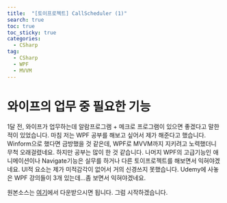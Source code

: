 ```yaml
---
title:  "[토이프로젝트] CallScheduler (1)"
search: true
toc: true
toc_sticky: true
categories: 
  - CSharp
tag:
  - CSharp
  - WPF
  - MVVM
---
```


# 와이프의 업무 중 필요한 기능
1달 전, 와이프가 업무하는데 알람프로그램 + 메크로 프로그램이 있으면 좋겠다고 말한적이 있었습니다.
마침 저는 WPF 공부를 해보고 싶어서 제가 해준다고 했습니다.
Winform으로 했다면 금방했을 것 같은데, WPF로 MVVM까지 지키려고 노력했더니 무척 오래걸렸네요.
하지만 공부는 많이 한 것 같습니다.
나머지 WPF의 고급기능인 애니메이션이나 Navigate기능은 실무를 하거나 다른 토이프로젝트를 해보면서 익혀야겠네요.
UI적 요소는 제가 미적감각이 없어서 거의 신경쓰지 못했습니다. Udemy에 사놓은 WPF 강의들이 3개 있는데...좀 보면서 익혀야겠네요.

원본소스는 [여기](https://github.com/christian289/CallScheduler)에서 다운받으시면 됩니다.
그럼 시작하겠습니다.